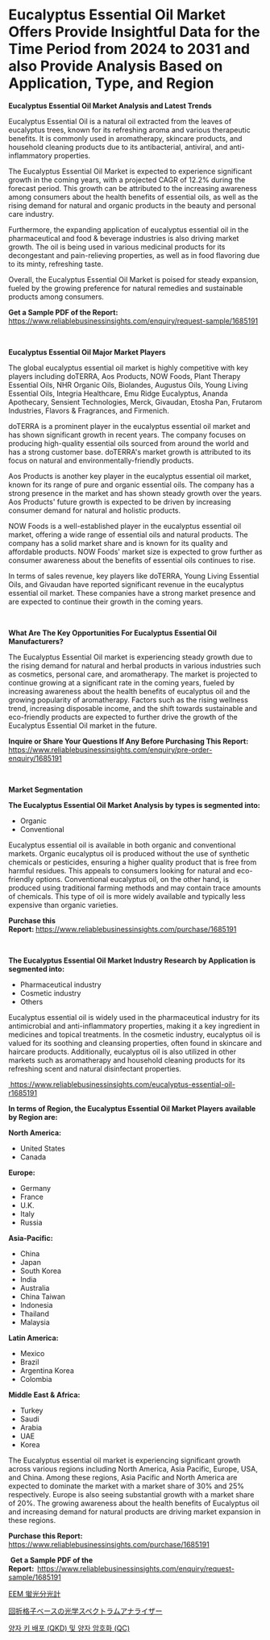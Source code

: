 <p><h1>Eucalyptus Essential Oil Market Offers Provide Insightful Data for the Time Period from 2024 to 2031 and also Provide Analysis Based on Application, Type, and Region</h1></p><p><strong>Eucalyptus Essential Oil Market Analysis and Latest Trends</strong></p>
<p><p>Eucalyptus Essential Oil is a natural oil extracted from the leaves of eucalyptus trees, known for its refreshing aroma and various therapeutic benefits. It is commonly used in aromatherapy, skincare products, and household cleaning products due to its antibacterial, antiviral, and anti-inflammatory properties.</p><p>The Eucalyptus Essential Oil Market is expected to experience significant growth in the coming years, with a projected CAGR of 12.2% during the forecast period. This growth can be attributed to the increasing awareness among consumers about the health benefits of essential oils, as well as the rising demand for natural and organic products in the beauty and personal care industry.</p><p>Furthermore, the expanding application of eucalyptus essential oil in the pharmaceutical and food & beverage industries is also driving market growth. The oil is being used in various medicinal products for its decongestant and pain-relieving properties, as well as in food flavoring due to its minty, refreshing taste.</p><p>Overall, the Eucalyptus Essential Oil Market is poised for steady expansion, fueled by the growing preference for natural remedies and sustainable products among consumers.</p></p>
<p><strong>Get a Sample PDF of the Report:&nbsp;</strong> <a href="https://www.reliablebusinessinsights.com/enquiry/request-sample/1685191">https://www.reliablebusinessinsights.com/enquiry/request-sample/1685191</a></p>
<p>&nbsp;</p>
<p><strong>Eucalyptus Essential Oil Major Market Players</strong></p>
<p><p>The global eucalyptus essential oil market is highly competitive with key players including doTERRA, Aos Products, NOW Foods, Plant Therapy Essential Oils, NHR Organic Oils, Biolandes, Augustus Oils, Young Living Essential Oils, Integria Healthcare, Emu Ridge Eucalyptus, Ananda Apothecary, Sensient Technologies, Merck, Givaudan, Etosha Pan, Frutarom Industries, Flavors & Fragrances, and Firmenich.</p><p>doTERRA is a prominent player in the eucalyptus essential oil market and has shown significant growth in recent years. The company focuses on producing high-quality essential oils sourced from around the world and has a strong customer base. doTERRA's market growth is attributed to its focus on natural and environmentally-friendly products.</p><p>Aos Products is another key player in the eucalyptus essential oil market, known for its range of pure and organic essential oils. The company has a strong presence in the market and has shown steady growth over the years. Aos Products' future growth is expected to be driven by increasing consumer demand for natural and holistic products.</p><p>NOW Foods is a well-established player in the eucalyptus essential oil market, offering a wide range of essential oils and natural products. The company has a solid market share and is known for its quality and affordable products. NOW Foods' market size is expected to grow further as consumer awareness about the benefits of essential oils continues to rise.</p><p>In terms of sales revenue, key players like doTERRA, Young Living Essential Oils, and Givaudan have reported significant revenue in the eucalyptus essential oil market. These companies have a strong market presence and are expected to continue their growth in the coming years.</p></p>
<p>&nbsp;</p>
<p><strong>What Are The Key Opportunities For Eucalyptus Essential Oil Manufacturers?</strong></p>
<p><p>The Eucalyptus Essential Oil market is experiencing steady growth due to the rising demand for natural and herbal products in various industries such as cosmetics, personal care, and aromatherapy. The market is projected to continue growing at a significant rate in the coming years, fueled by increasing awareness about the health benefits of eucalyptus oil and the growing popularity of aromatherapy. Factors such as the rising wellness trend, increasing disposable income, and the shift towards sustainable and eco-friendly products are expected to further drive the growth of the Eucalyptus Essential Oil market in the future.</p></p>
<p><strong>Inquire or Share Your Questions If Any Before Purchasing This Report:</strong> <a href="https://www.reliablebusinessinsights.com/enquiry/pre-order-enquiry/1685191">https://www.reliablebusinessinsights.com/enquiry/pre-order-enquiry/1685191</a></p>
<p>&nbsp;</p>
<p><strong>Market Segmentation</strong></p>
<p><strong>The Eucalyptus Essential Oil Market Analysis by types is segmented into:</strong></p>
<p><ul><li>Organic</li><li>Conventional</li></ul></p>
<p><p>Eucalyptus essential oil is available in both organic and conventional markets. Organic eucalyptus oil is produced without the use of synthetic chemicals or pesticides, ensuring a higher quality product that is free from harmful residues. This appeals to consumers looking for natural and eco-friendly options. Conventional eucalyptus oil, on the other hand, is produced using traditional farming methods and may contain trace amounts of chemicals. This type of oil is more widely available and typically less expensive than organic varieties.</p></p>
<p><strong>Purchase this Report:&nbsp;</strong><a href="https://www.reliablebusinessinsights.com/purchase/1685191">https://www.reliablebusinessinsights.com/purchase/1685191</a></p>
<p>&nbsp;</p>
<p><strong>The Eucalyptus Essential Oil Market Industry Research by Application is segmented into:</strong></p>
<p><ul><li>Pharmaceutical industry</li><li>Cosmetic industry</li><li>Others</li></ul></p>
<p><p>Eucalyptus essential oil is widely used in the pharmaceutical industry for its antimicrobial and anti-inflammatory properties, making it a key ingredient in medicines and topical treatments. In the cosmetic industry, eucalyptus oil is valued for its soothing and cleansing properties, often found in skincare and haircare products. Additionally, eucalyptus oil is also utilized in other markets such as aromatherapy and household cleaning products for its refreshing scent and natural disinfectant properties.</p></p>
<p><a href="https://www.reliablebusinessinsights.com/eucalyptus-essential-oil-r1685191">&nbsp;https://www.reliablebusinessinsights.com/eucalyptus-essential-oil-r1685191</a></p>
<p><strong>In terms of Region, the Eucalyptus Essential Oil Market Players available by Region are:</strong></p>
<p>
    <p> <strong> North America: </strong>
        <ul>
            <li>United States</li>
            <li>Canada</li>
        </ul>
        </p> 
    <p> <strong> Europe: </strong>
        <ul>
            <li>Germany</li>
            <li>France</li>
            <li>U.K.</li>
            <li>Italy</li>
            <li>Russia</li>
        </ul>
        </p> 
    <p> <strong> Asia-Pacific: </strong>
        <ul>
            <li>China</li>
            <li>Japan</li>
            <li>South Korea</li>
            <li>India</li>
            <li>Australia</li>
            <li>China Taiwan</li>
            <li>Indonesia</li>
            <li>Thailand</li>
            <li>Malaysia</li>
        </ul>
        </p> 
    <p> <strong> Latin America: </strong>
        <ul>
            <li>Mexico</li>
            <li>Brazil</li>
            <li>Argentina Korea</li>
            <li>Colombia</li>
        </ul>
        </p> 
    <p> <strong> Middle East & Africa: </strong>
        <ul>
            <li>Turkey</li>
            <li>Saudi</li>
            <li>Arabia</li>
            <li>UAE</li>
            <li>Korea</li>
        </ul>
    </p>
    </p>
<p><p>The Eucalyptus essential oil market is experiencing significant growth across various regions including North America, Asia Pacific, Europe, USA, and China. Among these regions, Asia Pacific and North America are expected to dominate the market with a market share of 30% and 25% respectively. Europe is also seeing substantial growth with a market share of 20%. The growing awareness about the health benefits of Eucalyptus oil and increasing demand for natural products are driving market expansion in these regions.</p></p>
<p><strong>Purchase this Report: </strong><a href="https://www.reliablebusinessinsights.com/purchase/1685191">https://www.reliablebusinessinsights.com/purchase/1685191</a></p>
<p>&nbsp;<strong>Get a Sample PDF of the Report:&nbsp;&nbsp;</strong><a href="https://www.reliablebusinessinsights.com/enquiry/request-sample/1685191">https://www.reliablebusinessinsights.com/enquiry/request-sample/1685191</a></p>
<p><strong></strong></p>
<p><p><a href="https://github.com/xemfu2379520/Market-Research-Report-List-2/blob/main/8519994119375.md">EEM 蛍光分光計</a></p><p><a href="https://github.com/JessKilback/Market-Research-Report-List-1/blob/main/1153097119374.md">回折格子ベースの光学スペクトラムアナライザー</a></p><p><a href="https://github.com/darrellockm3ytan895656/Market-Research-Report-List-2/blob/main/8535256112189.md">양자 키 배포 (QKD) 및 양자 암호화 (QC)</a></p></p>